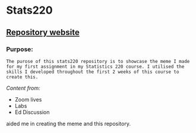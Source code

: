 # Stats220
## [Repository website](https://vivienxyr.github.io/stats220/)

### Purpose:

```
The purose of this stats220 repository is to showcase the meme I made for my first assignment in my Statistics 220 course. I utilised the skills I developed throughout the first 2 weeks of this course to create this.

```

*Content from:*
<!--- unordered lists --->
* Zoom lives
* Labs 
* Ed Discussion 

aided me in creating the meme and this repository. 

